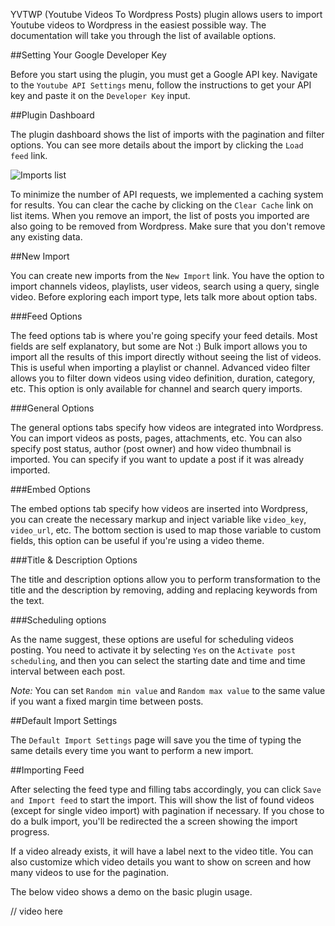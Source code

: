 YVTWP (Youtube Videos To Wordpress Posts) plugin allows users to import Youtube videos to Wordpress in the easiest possible way. The documentation will take you through the list of available options.

##Setting Your Google Developer Key

Before you start using the plugin, you must get a Google API key. Navigate to the `Youtube API Settings` menu, follow the instructions to get your API key and paste it on the `Developer Key` input.

##Plugin Dashboard

The plugin dashboard shows the list of imports with the pagination and filter options. You can see more details about the import by clicking the `Load feed` link.

![Imports list](https://dl.dropboxusercontent.com/s/vmkasnxcbsdk2af/Screenshot%202015-09-02%2014.21.04.png?dl=0)

To minimize the number of API requests, we implemented a caching system for results. You can clear the cache by clicking on the `Clear Cache` link on list items.
When you remove an import, the list of posts you imported are also going to be removed from Wordpress. Make sure that you don't remove any existing data.

##New Import

You can create new imports from the `New Import` link. You have the option to import channels videos, playlists, user videos, search using a query, single video. Before exploring each import type, lets talk more about option tabs.

###Feed Options

The feed options tab is where you're going specify your feed details. Most fields are self explanatory, but some are Not :)
Bulk import allows you to import all the results of this import directly without seeing the list of videos. This is useful when importing a playlist or channel.
Advanced video filter allows you to filter down videos using video definition, duration, category, etc. This option is only available for channel and search query imports.

###General Options

The general options tabs specify how videos are integrated into Wordpress. You can import videos as posts, pages, attachments, etc. You can also specify post status, author (post owner) and how video thumbnail is imported. You can specify if you want to update a post if it was already imported.

###Embed Options

The embed options tab specify how videos are inserted into Wordpress, you can create the necessary markup and inject variable like `video_key`, `video_url`, etc. The bottom section is used to map those variable to custom fields, this option can be useful if you're using a video theme.

###Title & Description Options

The title and description options allow you to perform transformation to the title and the description by removing, adding and replacing keywords from the text.

###Scheduling options

As the name suggest, these options are useful for scheduling videos posting. You need to activate it by selecting `Yes` on the `Activate post scheduling`, and then you can select the starting date and time and time interval between each post.

*Note:* You can set `Random min value` and `Random max value` to the same value if you want a fixed margin time between posts.

##Default Import Settings

The `Default Import Settings` page will save you the time of typing the same details every time you want to perform a new import.


##Importing Feed

After selecting the feed type and filling tabs accordingly, you can click `Save and Import feed` to start the import. This will show the list of found videos (except for single video import) with pagination if necessary. If you chose to do a bulk import, you'll be redirected the a screen showing the import progress.

If a video already exists, it will have a label next to the video title. You can also customize which video details you want to show on screen and how many videos to use for the pagination.

The below video shows a demo on the basic plugin usage.

// video here

